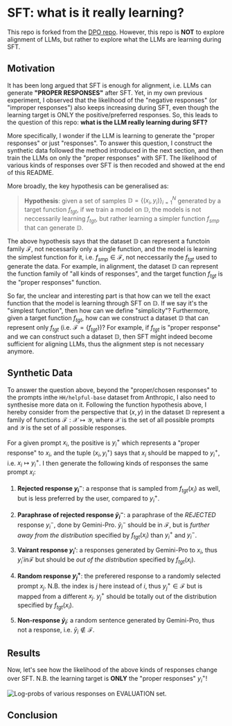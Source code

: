 # SFT: what is it really learning?

This repo is forked from the [DPO repo](https://github.com/eric-mitchell/direct-preference-optimization).
However, this repo is **NOT** to explore alignment of LLMs, but rather to explore what the LLMs are learning during SFT.

## Motivation

It has been long argued that SFT is enough for alignment, i.e. LLMs can generate **"PROPER RESPONSES"** after SFT.
Yet, in my own previous experiment, I observed that the likelihood of the "negative responses" (or "improper responses") also keeps increasing during SFT, even though the learning target is ONLY the positive/preferred responses.
So, this leads to the question of this repo: **what is the LLM really learning during SFT?**

More specifically, I wonder if the LLM is learning to generate the "proper responses" or just "responses".
To answer this question, I construct the synthetic data followed the method introduced in the next section, and then train the LLMs on only the "proper responses" with SFT.
The likelihood of various kinds of responses over SFT is then recoded and showed at the end of this README.

More broadly, the key hypothesis can be generalised as: 
> **Hypothesis**: given a set of samples $\mathbb{D}=\{(x_i,y_i)\}_{i=1}^N$ generated by a target function $f_{tgt}$, if we train a model on $\mathbb{D}$, the models is not neccessarily learning $f_{tgt}$, but rather learning a simpler function $f_{smp}$ that can generate $\mathbb{D}$.

The above hypothesis says that the dataset $\mathbb{D}$ can represent a functoin family $\mathcal{F}$, not necessarily only a single function, and the model is learning the simplest function for it, i.e. $f_{smp}\in\mathcal{F}$, not neccessarily the $f_{tgt}$ used to generate the data.
For example, in alignment, the dataset $\mathbb{D}$ can represent the function family of "all kinds of responses", and the target function $f_{tgt}$ is the "proper responses" function.

So far, the unclear and interesting part is that how can we tell the exact function that the model is learning through SFT on $\mathbb{D}$.
If we say it's the "simplest function", then how can we define "simplicity"?
Furthermore, given a target function $f_{tgt}$, how can we construct a dataset $\mathbb{D}$ that can represent only $f_{tgt}$ (i.e. $\mathcal{F}=\{f_{tgt}\}$)?
For example, if $f_{tgt}$ is "proper response" and we can construct such a dataset $\mathbb{D}$, then SFT might indeed become sufficient for aligning LLMs, thus the alignment step is not necessary anymore.

## Synthetic Data

To answer the question above, beyond the "proper/chosen responses" to the prompts inthe `HH/helpful-base` dataset from Anthropic, I also need to synthesise more data on it.
Following the function hypothesis above, I hereby consider from the perspective that $(x,y)$ in the dataset $\mathbb{D}$ represent a family of functions $\mathcal{F}: \mathcal{X} \mapsto \mathcal{Y}$, where $\mathcal{X}$ is the set of all possible prompts and $\mathcal{Y}$ is the set of all possible responses.

For a given prompt $x_i$, the positive is $y_i^+$ which represents a "proper response" to $x_i$, and the tuple $(x_i,y_i^+)$ says that $x_i$ should be mapped to $y_i^+$, i.e. $x_i \mapsto y_i^+$.
I then generate the following kinds of responses the same prompt $x_i$:

1. **Rejected response $y_i^-$**: a response that is sampled from $f_{tgt}(x_i)$ as well, but is less preferred by the user, compared to $y_i^+$.

2. **Paraphrase of rejected response $\tilde{y}_i^-$**: a paraphrase of the *REJECTED* response $y_i^-$, done by Gemini-Pro.
$\tilde{y}_i^-$ should be in $\mathcal{F}$, but is *further away from the distribution* specified by $f_{tgt}(x_i)$ than $y_i^+$ and $y_i^-$.

3. **Vairant response $y_i'$**: a responses generated by Gemini-Pro to $x_i$, thus $y_i'in\mathcal{F}$ but should be *out of the distribution* specified by $f_{tgt}(x_i)$.

4. **Random response $y_j^+$**: the preferered response to a randomly selected prompt $x_j$.
N.B. the index is $j$ here instead of $i$, thus $y_j^+\in\mathcal{F}$ but is mapped from a different $x_j$.
$y_j^+$ should be totally out of the distribution specified by $f_{tgt}(x_i)$.

5. **Non-response $\bar{y}_i$**: a random sentence generated by Gemini-Pro, thus not a response, i.e. $\bar{y}_i\notin\mathcal{F}$.

## Results

Now, let's see how the likelihood of the above kinds of responses change over SFT.
N.B. the learning target is **ONLY** the "proper responses" $y_i^+$!

![Log-probs of various responses on EVALUATION set.](https://github.com/Shawn-Guo-CN/SFT_function_learning/blob/main/results/logp_eval.png)


## Conclusion